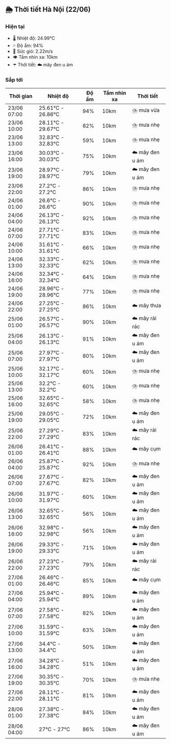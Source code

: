 ## 🌦️ Thời tiết Hà Nội (22/06)

### Hiện tại

- 🌡️ Nhiệt độ: 24.99℃
- 💦 Độ ẩm: 94%
- 💨 Sức gió: 2.22m/s
- 👁️ Tầm nhìn xa: 10km
- ☂️ Thời tiết: ☁️ mây đen u ám

### Sắp tới

| Thời gian | Nhiệt độ | Độ ẩm | Tầm nhìn xa | Thời tiết |
| --- | --- | --- | --- | --- |
| 23/06 07:00 | 25.61℃ - 26.86℃ | 94% | 10km | ⛈️ mưa vừa |
| 23/06 10:00 | 28.11℃ - 29.67℃ | 82% | 10km | ⛈️ mưa nhẹ |
| 23/06 13:00 | 32.83℃ - 32.83℃ | 59% | 10km | ⛈️ mưa nhẹ |
| 23/06 16:00 | 30.03℃ - 30.03℃ | 75% | 10km | ☁️ mây đen u ám |
| 23/06 19:00 | 28.97℃ - 28.97℃ | 79% | 10km | ☁️ mây đen u ám |
| 23/06 22:00 | 27.2℃ - 27.2℃ | 86% | 10km | ⛈️ mưa nhẹ |
| 24/06 01:00 | 26.6℃ - 26.6℃ | 90% | 10km | ⛈️ mưa nhẹ |
| 24/06 04:00 | 26.13℃ - 26.13℃ | 92% | 10km | ⛈️ mưa nhẹ |
| 24/06 07:00 | 27.71℃ - 27.71℃ | 83% | 10km | ⛈️ mưa nhẹ |
| 24/06 10:00 | 31.61℃ - 31.61℃ | 66% | 10km | ⛈️ mưa nhẹ |
| 24/06 13:00 | 32.33℃ - 32.33℃ | 62% | 10km | ⛈️ mưa nhẹ |
| 24/06 16:00 | 32.34℃ - 32.34℃ | 64% | 10km | ⛈️ mưa nhẹ |
| 24/06 19:00 | 28.96℃ - 28.96℃ | 77% | 10km | ⛈️ mưa nhẹ |
| 24/06 22:00 | 27.25℃ - 27.25℃ | 86% | 10km | ☁️ mây thưa |
| 25/06 01:00 | 26.57℃ - 26.57℃ | 90% | 10km | ☁️ mây rải rác |
| 25/06 04:00 | 26.13℃ - 26.13℃ | 91% | 10km | ☁️ mây đen u ám |
| 25/06 07:00 | 27.97℃ - 27.97℃ | 80% | 10km | ☁️ mây đen u ám |
| 25/06 10:00 | 32.17℃ - 32.17℃ | 60% | 10km | ⛈️ mưa nhẹ |
| 25/06 13:00 | 32.2℃ - 32.2℃ | 60% | 10km | ⛈️ mưa nhẹ |
| 25/06 16:00 | 32.65℃ - 32.65℃ | 58% | 10km | ⛈️ mưa nhẹ |
| 25/06 19:00 | 29.05℃ - 29.05℃ | 72% | 10km | ☁️ mây đen u ám |
| 25/06 22:00 | 27.29℃ - 27.29℃ | 83% | 10km | ☁️ mây rải rác |
| 26/06 01:00 | 26.41℃ - 26.41℃ | 88% | 10km | ☁️ mây cụm |
| 26/06 04:00 | 25.87℃ - 25.87℃ | 92% | 10km | ⛈️ mưa nhẹ |
| 26/06 07:00 | 27.67℃ - 27.67℃ | 82% | 10km | ☁️ mây đen u ám |
| 26/06 10:00 | 31.97℃ - 31.97℃ | 60% | 10km | ☁️ mây đen u ám |
| 26/06 13:00 | 32.65℃ - 32.65℃ | 56% | 10km | ☁️ mây đen u ám |
| 26/06 16:00 | 32.98℃ - 32.98℃ | 56% | 10km | ☁️ mây đen u ám |
| 26/06 19:00 | 29.33℃ - 29.33℃ | 71% | 10km | ☁️ mây đen u ám |
| 26/06 22:00 | 27.23℃ - 27.23℃ | 79% | 10km | ☁️ mây rải rác |
| 27/06 01:00 | 26.46℃ - 26.46℃ | 85% | 10km | ☁️ mây cụm |
| 27/06 04:00 | 25.94℃ - 25.94℃ | 89% | 10km | ☁️ mây đen u ám |
| 27/06 07:00 | 27.58℃ - 27.58℃ | 82% | 10km | ☁️ mây đen u ám |
| 27/06 10:00 | 31.59℃ - 31.59℃ | 63% | 10km | ☁️ mây đen u ám |
| 27/06 13:00 | 34.4℃ - 34.4℃ | 50% | 10km | ☁️ mây đen u ám |
| 27/06 16:00 | 34.28℃ - 34.28℃ | 51% | 10km | ☁️ mây đen u ám |
| 27/06 19:00 | 30.35℃ - 30.35℃ | 70% | 10km | ⛈️ mưa nhẹ |
| 27/06 22:00 | 28.11℃ - 28.11℃ | 81% | 10km | ☁️ mây đen u ám |
| 28/06 01:00 | 27.38℃ - 27.38℃ | 84% | 10km | ☁️ mây đen u ám |
| 28/06 04:00 | 27℃ - 27℃ | 86% | 10km | ☁️ mây đen u ám |
